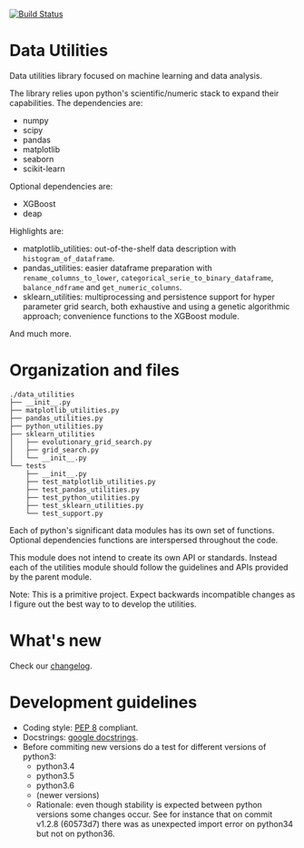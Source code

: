 [![Build Status](https://travis-ci.org/fmv1992/data_utilities.svg?branch=master)](https://travis-ci.org/fmv1992/data_utilities)

# Data Utilities

Data utilities library focused on machine learning and data analysis.

The library relies upon python's scientific/numeric stack to expand their
capabilities. The dependencies are:
* numpy
* scipy
* pandas
* matplotlib
* seaborn
* scikit-learn

Optional dependencies are:
* XGBoost
* deap

Highlights are:
* matplotlib_utilities: out-of-the-shelf data description with
  `histogram_of_dataframe`.
* pandas_utilities: easier dataframe preparation with
  `rename_columns_to_lower`, `categorical_serie_to_binary_dataframe`,
  `balance_ndframe` and `get_numeric_columns`.
* sklearn_utilities: multiprocessing and persistence support for hyper
  parameter grid search, both exhaustive and using a genetic algorithmic
  approach; convenience functions to the XGBoost module.

And much more.

# Organization and files

    ./data_utilities
    ├── __init__.py
    ├── matplotlib_utilities.py
    ├── pandas_utilities.py
    ├── python_utilities.py
    ├── sklearn_utilities
    │   ├── evolutionary_grid_search.py
    │   ├── grid_search.py
    │   └── __init__.py
    └── tests
        ├── __init__.py
        ├── test_matplotlib_utilities.py
        ├── test_pandas_utilities.py
        ├── test_python_utilities.py
        ├── test_sklearn_utilities.py
        └── test_support.py

Each of python's significant data modules has its own set of functions.
Optional dependencies functions are interspersed throughout the code.

This module does not intend to create its own API or standards. Instead each of
the utilities module should follow the guidelines and APIs provided by the
parent module.

Note: This is a primitive project. Expect backwards incompatible changes as I
figure out the best way to to develop the utilities.

# What's new

Check our [changelog](https://github.com/fmv1992/data_utilities/blob/master/changelog.md).

# Development guidelines

* Coding style: [PEP 8](https://www.python.org/dev/peps/pep-0008/) compliant.
* Docstrings: [google docstrings](http://sphinxcontrib-napoleon.readthedocs.io/en/latest/example_google.html).
* Before commiting new versions do a test for different versions of python3:
    * python3.4
    * python3.5
    * python3.6
    * (newer versions)
    * Rationale: even though stability is expected between python versions some
      changes occur. See for instance that on commit v1.2.8 (60573d7) there was
      as unexpected import error on python34 but not on python36.
